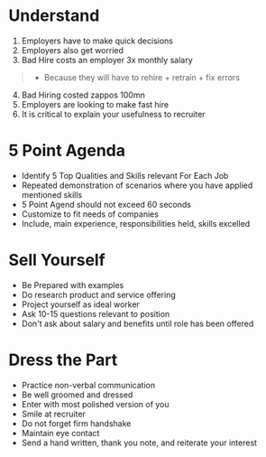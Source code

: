 # Understand
1. Employers have to make quick decisions
2. Employers also get worried
3. Bad Hire costs an employer 3x monthly salary 
> - Because they will have to rehire + retrain + fix errors
4. Bad Hiring costed zappos 100mn
5. Employers are looking to make fast hire
6. It is critical to explain your usefulness to recruiter

# 5 Point Agenda
- Identify 5 Top Qualities and Skills relevant For Each Job
- Repeated demonstration of scenarios where you have applied mentioned skills
- 5 Point Agend should not exceed 60 seconds
- Customize to fit needs of companies
- Include, main experience, responsibilities held, skills excelled

# Sell Yourself
- Be Prepared with examples
- Do research product and service offering
- Project yourself as ideal worker
- Ask 10-15 questions relevant to position
- Don't ask about salary and benefits until role has been offered

# Dress the Part
- Practice non-verbal communication
- Be well groomed and dressed
- Enter with most polished version of you
- Smile at recruiter 
- Do not forget firm handshake
- Maintain eye contact
- Send a hand written, thank you note, and reiterate your interest